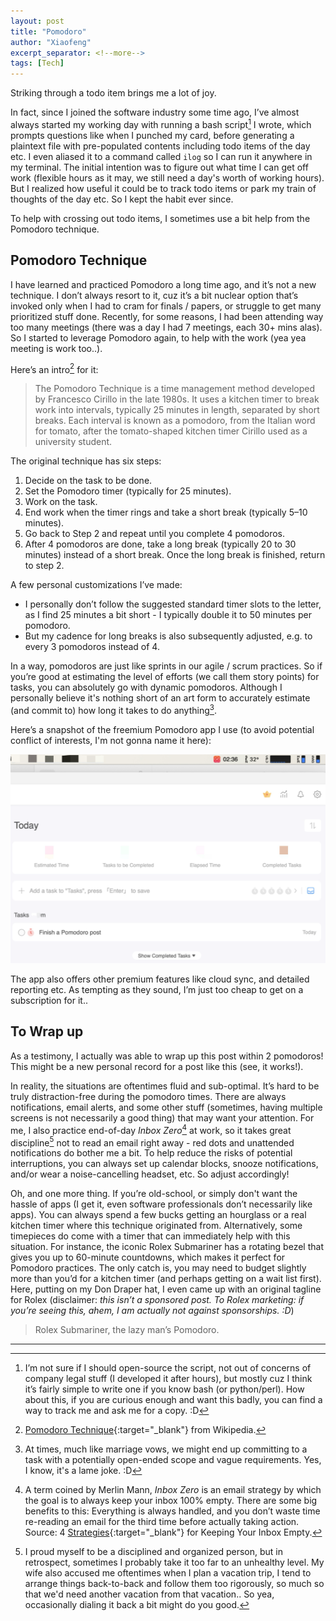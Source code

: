 ```yaml
---
layout: post
title: "Pomodoro"
author: "Xiaofeng"
excerpt_separator: <!--more-->
tags: [Tech]
---
```

Striking through a todo item brings me a lot of joy<!--more-->.

In fact, since I joined the software industry some time ago, I’ve almost always started my working day with running a bash script[^fn1] I wrote, which prompts questions like when I punched my card, before generating a plaintext file with pre-populated contents including todo items of the day etc. I even aliased it to a command called `ilog` so I can run it anywhere in my terminal. The initial intention was to figure out what time I can get off work (flexible hours as it may, we still need a day's worth of working hours). But I realized how useful it could be to track todo items or park my train of thoughts of the day etc. So I kept the habit ever since.

To help with crossing out todo items, I sometimes use a bit help from the Pomodoro technique.

## Pomodoro Technique

I have learned and practiced Pomodoro a long time ago, and it’s not a new technique. I don’t always resort to it, cuz it’s a bit nuclear option that’s invoked only when I had to cram for finals / papers, or struggle to get many prioritized stuff done. Recently, for some reasons, I had been attending way too many meetings (there was a day I had 7 meetings, each 30+ mins alas). So I started to leverage Pomodoro again, to help with the work (yea yea meeting is work too..).

Here’s an intro[^fn2] for it:

>The Pomodoro Technique is a time management method developed by Francesco Cirillo in the late 1980s. It uses a kitchen timer to break work into intervals, typically 25 minutes in length, separated by short breaks. Each interval is known as a pomodoro, from the Italian word for tomato, after the tomato-shaped kitchen timer Cirillo used as a university student.

The original technique has six steps:

1. Decide on the task to be done.
2. Set the Pomodoro timer (typically for 25 minutes).
3. Work on the task.
4. End work when the timer rings and take a short break (typically 5–10 minutes).
5. Go back to Step 2 and repeat until you complete 4 pomodoros.
6. After 4 pomodoros are done, take a long break (typically 20 to 30 minutes) instead of a short break. Once the long break is finished, return to step 2.

A few personal customizations I’ve made:

* I personally don’t follow the suggested standard timer slots to the letter, as I find 25 minutes a bit short - I typically double it to 50 minutes per pomodoro.
* But my cadence for long breaks is also subsequently adjusted, e.g. to every 3 pomodoros instead of 4.

In a way, pomodoros are just like sprints in our agile / scrum practices. So if you’re good at estimating the level of efforts (we call them story points) for tasks, you can absolutely go with dynamic pomodoros. Although I personally believe it's nothing short of an art form to accurately estimate (and commit to) how long it takes to do anything[^fn3].

Here’s a snapshot of the freemium Pomodoro app I use (to avoid potential conflict of interests, I'm not gonna name it here):

![pomodoro_app](../assets/images/20240311/pomodoro_app.jpg)

The app also offers other premium features like cloud sync, and detailed reporting etc. As tempting as they sound, I’m just too cheap to get on a subscription for it..

## To Wrap up

As a testimony, I actually was able to wrap up this post within 2 pomodoros! This might be a new personal record for a post like this (see, it works!).

In reality, the situations are oftentimes fluid and sub-optimal. It’s hard to be truly distraction-free during the pomodoro times. There are always notifications, email alerts, and some other stuff (sometimes, having multiple screens is not necessarily a good thing) that may want your attention. For me, I also practice end-of-day *Inbox Zero*[^fn4] at work, so it takes great discipline[^fn5] not to read an email right away - red dots and unattended notifications do bother me a bit. To help reduce the risks of potential interruptions, you can always set up calendar blocks, snooze notifications, and/or wear a noise-cancelling headset, etc. So adjust accordingly!

Oh, and one more thing. If you’re old-school, or simply don't want the hassle of apps (I get it, even software professionals don’t necessarily like apps). You can always spend a few bucks getting an hourglass or a real kitchen timer where this technique originated from. Alternatively, some timepieces do come with a timer that can immediately help with this situation. For instance, the iconic Rolex Submariner has a rotating bezel that gives you up to 60-minute countdowns, which makes it perfect for Pomodoro practices. The only catch is, you may need to budget slightly more than you’d for a kitchen timer (and perhaps getting on a wait list first). Here, putting on my Don Draper hat, I even came up with an original tagline for Rolex (disclaimer: *this isn’t a sponsored post. To Rolex marketing: if you’re seeing this, ahem, I am actually not against sponsorships. :D*)

> Rolex Submariner, the lazy man’s Pomodoro.

---
[^fn1]: I’m not sure if I should open-source the script, not out of concerns of company legal stuff (I developed it after hours), but mostly cuz I think it’s fairly simple to write one if you know bash (or python/perl). How about this, if you are curious enough and want this badly, you can find a way to track me and ask me for a copy. :D
[^fn2]: [Pomodoro Technique](https://en.wikipedia.org/wiki/Pomodoro_Technique){:target="_blank"} from Wikipedia.
[^fn3]: At times, much like marriage vows, we might end up committing to a task with a potentially open-ended scope and vague requirements. Yes, I know, it's a lame joke. :D
[^fn4]: A term coined by Merlin Mann, *Inbox Zero* is an email strategy by which the goal is to always keep your inbox 100% empty. There are some big benefits to this: Everything is always handled, and you don’t waste time re-reading an email for the third time before actually taking action. Source: 4 [Strategies](https://www.themuse.com/advice/4-strategies-for-keeping-your-inbox-empty-which-one-is-right-for-you){:target="_blank"} for Keeping Your Inbox Empty.
[^fn5]: I proud myself to be a disciplined and organized person, but in retrospect, sometimes I probably take it too far to an unhealthy level. My wife also accused me oftentimes when I plan a vacation trip, I tend to arrange things back-to-back and follow them too rigorously, so much so that we'd need another vacation from that vacation.. So yea, occasionally dialing it back a bit might do you good.
